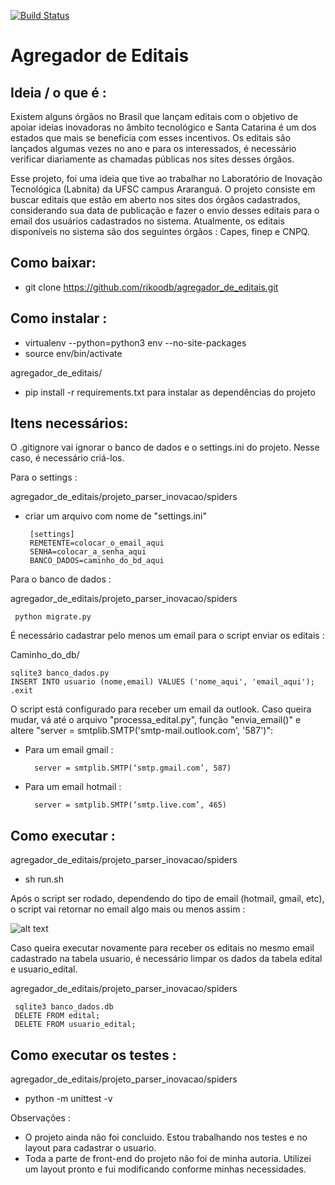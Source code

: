 [![Build Status](https://travis-ci.org/rikoodb/agregador_de_editais.svg?branch=master)](https://travis-ci.org/rikoodb/agregador_de_editais)

# Agregador de Editais

## Ideia / o que é  :
 Existem alguns órgãos no Brasil que lançam editais com o objetivo de apoiar ideias inovadoras no âmbito tecnológico e Santa Catarina é um dos estados que mais se beneficia com esses incentivos. Os editais são lançados algumas vezes no ano e para os interessados, é necessário verificar diariamente as chamadas públicas nos sites desses órgãos.

Esse projeto, foi uma ideia que tive ao trabalhar no Laboratório de Inovação Tecnológica (Labnita) da UFSC campus Araranguá. O projeto consiste em buscar editais que estão em aberto nos sites dos órgãos cadastrados, considerando sua data de publicação e fazer o envio desses editais para o email dos usuários cadastrados no sistema. Atualmente, os editais disponíveis no sistema são dos seguintes órgãos : Capes, finep e CNPQ.

## Como baixar:
 - git clone https://github.com/rikoodb/agregador_de_editais.git

## Como instalar :
 - virtualenv --python=python3 env  --no-site-packages
 - source env/bin/activate

agregador_de_editais/
 - pip install -r requirements.txt para instalar as dependências do projeto

## Itens necessários:
O .gitignore vai ignorar o banco de dados e o settings.ini do projeto. Nesse caso, é necessário criá-los.

Para o settings :

agregador_de_editais/projeto_parser_inovacao/spiders

 - criar um arquivo com nome de "settings.ini"
    
        [settings]
    	REMETENTE=colocar_o_email_aqui
    	SENHA=colocar_a_senha_aqui
        BANCO_DADOS=caminho_do_bd_aqui

 Para o banco de dados :
  
agregador_de_editais/projeto_parser_inovacao/spiders

     python migrate.py
 
 É necessário cadastrar pelo menos um email para o script enviar os editais :

 Caminho_do_db/
 
    sqlite3 banco_dados.py
    INSERT INTO usuario (nome,email) VALUES ('nome_aqui', 'email_aqui');
    .exit


O script está configurado para receber um email da outlook. Caso queira mudar, vá até o arquivo "processa_edital.py", função "envia_email()" e altere  "server = smtplib.SMTP('smtp-mail.outlook.com', '587')":
 
- Para um email gmail :

        server = smtplib.SMTP(‘smtp.gmail.com’, 587) 

- Para um email hotmail :
 
        server = smtplib.SMTP(‘smtp.live.com’, 465)

## Como executar :
agregador_de_editais/projeto_parser_inovacao/spiders
 - sh run.sh
 
 Após o script ser rodado, dependendo do tipo de email (hotmail, gmail, etc), o script vai retornar no email algo mais ou menos assim :

![alt text](https://imagizer.imageshack.com/v2/362x711q90/923/pImORh.png)
 
Caso queira executar novamente para receber os editais no mesmo email cadastrado na tabela usuario, é necessário limpar os dados da tabela edital e usuario_edital.

agregador_de_editais/projeto_parser_inovacao/spiders

     sqlite3 banco_dados.db
     DELETE FROM edital;
     DELETE FROM usuario_edital;
	 
## Como executar os testes :
agregador_de_editais/projeto_parser_inovacao/spiders
 - python -m unittest -v 

Observações :
 - O projeto ainda não foi concluido. Estou trabalhando nos testes e no layout para cadastrar o usuario.
  - Toda a parte de front-end do projeto não foi de minha autoria. Utilizei um layout pronto e fui modificando conforme minhas necessidades.

